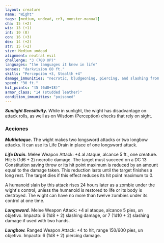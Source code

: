 ```yaml
---
layout: creature
name: "Wight"
tags: [medium, undead, cr3, monster-manual]
cha: 15 (+2)
wis: 13 (+1)
int: 10 (0)
con: 16 (+3)
dex: 14 (+2)
str: 15 (+2)
size: Medium undead
alignment: neutral evil
challenge: "3 (700 XP)"
languages: "the languages it knew in life"
senses: "darkvision 60 ft."
skills: "Percepción +3, Stealth +4"
damage_immunities: "necrotic, bludgeoning, piercing, and slashing from nonmagical weapons that aren't silvered"
speed: "30 ft."
hit_points: "45 (6d8+18)"
armor_class: "14 (studded leather)"
condition_immunities: "poisoned"
---
```


***Sunlight Sensitivity.*** While in sunlight, the wight has disadvantage on attack rolls, as well as on Wisdom (Perception) checks that rely on sight.

### Acciones

***Multiataque.*** The wight makes two longsword attacks or two longbow attacks. It can use its Life Drain in place of one longsword attack.

***Life Drain.*** Melee Weapon Attack: +4 al ataque, alcance 5 ft., one creature. Hit: 5 (1d6 + 2) necrotic damage. The target must succeed on a DC 13 Constitution saving throw or its hit point maximum is reduced by an amount equal to the damage taken. This reduction lasts until the target finishes a long rest. The target dies if this effect reduces its hit point maximum to 0.

A humanoid slain by this attack rises 24 hours later as a zombie under the wight's control, unless the humanoid is restored to life or its body is destroyed. The wight can have no more than twelve zombies under its control at one time.

***Longsword.*** Melee Weapon Attack: +4 al ataque, alcance 5 pies, un objetivo. Impacto: 6 (1d8 + 2) slashing damage, or 7 (1d10 + 2) slashing damage if used with two hands.

***Longbow.*** Ranged Weapon Attack: +4 to hit, range 150/600 pies, un objetivo. Impacto: 6 (1d8 + 2) piercing damage.